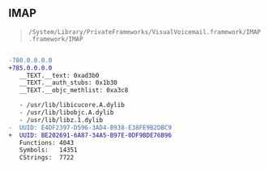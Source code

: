## IMAP

> `/System/Library/PrivateFrameworks/VisualVoicemail.framework/IMAP.framework/IMAP`

```diff

-780.0.0.0.0
+785.0.0.0.0
   __TEXT.__text: 0xad3b0
   __TEXT.__auth_stubs: 0x1b30
   __TEXT.__objc_methlist: 0xa3c8

   - /usr/lib/libicucore.A.dylib
   - /usr/lib/libobjc.A.dylib
   - /usr/lib/libz.1.dylib
-  UUID: E4DF2397-D596-3AD4-B938-E38FE9B2DBC9
+  UUID: BE202691-6A87-34A5-B97E-0DF9BDE76B96
   Functions: 4043
   Symbols:   14351
   CStrings:  7722

```
